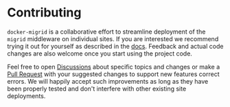 # Contributing
`docker-migrid` is a collaborative effort to streamline deployment of the `migrid` middleware on individual sites.
If you are interested we recommend trying it out for yourself as described in the [docs](https://docker-migrid.readthedocs.io/en/latest).
Feedback and actual code changes are also welcome once you start using the project code.

Feel free to open [Discussions](https://github.com/ucphhpc/docker-migrid/discussions) about specific topics and changes or make a [Pull Request](https://github.com/ucphhpc/docker-migrid/pulls) with your suggested changes to support new features correct errors.
We will happily accept such improvements as long as they have been properly tested and don't interfere with other existing site deployments.
